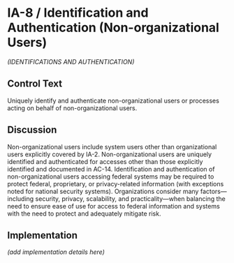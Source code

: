 # IA-8 / Identification and Authentication (Non-organizational Users)

_(IDENTIFICATIONS AND AUTHENTICATION)_

## Control Text

Uniquely identify and authenticate non-organizational users or processes acting on behalf of non-organizational users.

## Discussion

Non-organizational users include system users other than organizational users explicitly covered by IA-2. Non-organizational users are uniquely identified and authenticated for accesses other than those explicitly identified and documented in AC-14. Identification and authentication of non-organizational users accessing federal systems may be required to protect federal, proprietary, or privacy-related information (with exceptions noted for national security systems). Organizations consider many factors—including security, privacy, scalability, and practicality—when balancing the need to ensure ease of use for access to federal information and systems with the need to protect and adequately mitigate risk.

## Implementation

_(add implementation details here)_